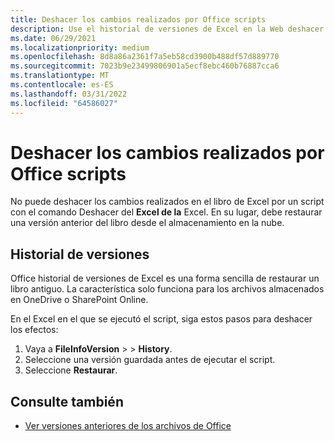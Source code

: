 ```yaml
---
title: Deshacer los cambios realizados por Office scripts
description: Use el historial de versiones de Excel en la Web deshacer los cambios realizados mediante la ejecución de un script.
ms.date: 06/29/2021
ms.localizationpriority: medium
ms.openlocfilehash: 8d8a86a2361f7a5eb58cd3900b488df57d889770
ms.sourcegitcommit: 7023b9e23499806901a5ecf8ebc460b76887cca6
ms.translationtype: MT
ms.contentlocale: es-ES
ms.lasthandoff: 03/31/2022
ms.locfileid: "64586027"
---
```

# <a name="undo-the-changes-made-by-office-scripts"></a>Deshacer los cambios realizados por Office scripts

No puede deshacer los cambios realizados en el libro de Excel por un script con el comando Deshacer del **Excel de la** Excel. En su lugar, debe restaurar una versión anterior del libro desde el almacenamiento en la nube.

## <a name="version-history"></a>Historial de versiones

Office historial de versiones de Excel es una forma sencilla de restaurar un libro antiguo. La característica solo funciona para los archivos almacenados en OneDrive o SharePoint Online.

En el Excel en el que se ejecutó el script, siga estos pasos para deshacer los efectos:

1. Vaya a **FileInfoVersion** >  >  **History**.
2. Seleccione una versión guardada antes de ejecutar el script.
3. Seleccione **Restaurar**.

## <a name="see-also"></a>Consulte también

- [Ver versiones anteriores de los archivos de Office](https://support.office.com/article/View-previous-versions-of-Office-files-5c1e076f-a9c9-41b8-8ace-f77b9642e2c2#ID0EABBAAA=Web)
